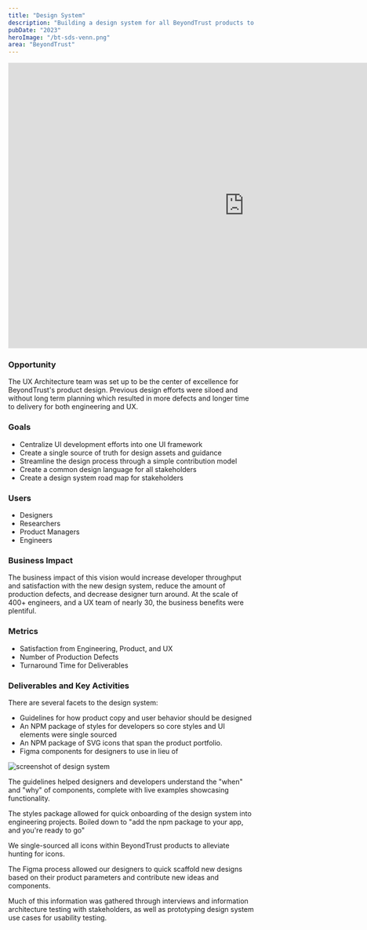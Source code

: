 ```yaml
---
title: "Design System"
description: "Building a design system for all BeyondTrust products to speed development and create consistency and unity across the portfolio."
pubDate: "2023"
heroImage: "/bt-sds-venn.png"
area: "BeyondTrust"
---
```


<iframe style="border: 1px solid rgba(0, 0, 0, 0.1);" width="960" height="580" src="https://www.figma.com/embed?embed_host=share&url=https%3A%2F%2Fwww.figma.com%2Fproto%2FbARjL315mE30LBnuJ9h1Yb%2FDesign-System-Case-Study%3Fpage-id%3D0%253A1%26node-id%3D1-7%26viewport%3D494%252C277%252C0.29%26t%3DfNHU2V40jG2QMTmm-1%26scaling%3Dscale-down-width%26content-scaling%3Dfixed%26starting-point-node-id%3D1%253A7" allowfullscreen></iframe>

### Opportunity

The UX Architecture team was set up to be the center of excellence for BeyondTrust's product design. Previous design efforts were siloed and without long term planning which resulted in more defects and longer time to delivery for both engineering and UX.

### Goals

- Centralize UI development efforts into one UI framework
- Create a single source of truth for design assets and guidance
- Streamline the design process through a simple contribution model
- Create a common design language for all stakeholders
- Create a design system road map for stakeholders

### Users

- Designers
- Researchers
- Product Managers
- Engineers

### Business Impact

The business impact of this vision would increase developer throughput and satisfaction with the new design system, reduce the amount of production defects, and decrease designer turn around.
At the scale of 400+ engineers, and a UX team of nearly 30, the business benefits were plentiful.

### Metrics

- Satisfaction from Engineering, Product, and UX
- Number of Production Defects
- Turnaround Time for Deliverables

### Deliverables and Key Activities

There are several facets to the design system:

- Guidelines for how product copy and user behavior should be designed
- An NPM package of styles for developers so core styles and UI elements were single sourced
- An NPM package of SVG icons that span the product portfolio.
- Figma components for designers to use in lieu of

![screenshot of design system](/ds-content.png "Design System Docs")

The guidelines helped designers and developers understand the "when" and "why" of components, complete with live examples showcasing functionality.

The styles package allowed for quick onboarding of the design system into engineering projects. Boiled down to "add the npm package to your app, and you're ready to go"

We single-sourced all icons within BeyondTrust products to alleviate hunting for icons.

The Figma process allowed our designers to quick scaffold new designs based on their product parameters and contribute new ideas and components.

Much of this information was gathered through interviews and information architecture testing with stakeholders, as well as prototyping design system use cases for usability testing.
